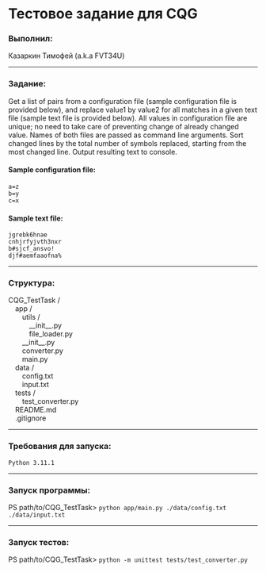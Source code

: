 <h1>Тестовое задание для CQG</h1>
<h3>Выполнил:</h3>
Казаркин Тимофей (a.k.a FVT34U)
<hr>

<h3>Задание:</h3>
Get a list of pairs from a configuration file (sample configuration file is provided below), and replace value1 by value2 for all matches in a given text file (sample text file is provided below). All values in configuration file are unique; no need to take care of preventing change of already changed value. Names of both files are passed as command line arguments. Sort changed lines by the total number of symbols replaced, starting from the most changed line. Output resulting text to console.

<h4>Sample configuration file:</h4>

```
a=z
b=y
c=x
```

<h4>Sample text file:</h4>

```
jgrebk6hnae
cnhjrfyjvth3nxr
b#sjcf_ansvo!
djf#aemfaaofna%
```

<hr>

<h3>Структура:</h3>
CQG_TestTask /
<br>&emsp;app /
<br>&emsp;&emsp;utils /
<br>&emsp;&emsp;&emsp;__init__.py
<br>&emsp;&emsp;&emsp;file_loader.py
<br>&emsp;&emsp;__init__.py
<br>&emsp;&emsp;converter.py
<br>&emsp;&emsp;main.py
<br>&emsp;data /
<br>&emsp;&emsp;config.txt
<br>&emsp;&emsp;input.txt
<br>&emsp;tests /
<br>&emsp;&emsp;test_converter.py
<br>&emsp;README.md
<br>&emsp;.gitignore

<hr>

<h3>Требования для запуска:</h3>


```Python 3.11.1```


<hr>

<h3>Запуск программы:</h3>

PS path/to/CQG_TestTask> ```python app/main.py ./data/config.txt ./data/input.txt```

<hr>

<h3>Запуск тестов:</h3>

PS path/to/CQG_TestTask> ```python -m unittest tests/test_converter.py```
